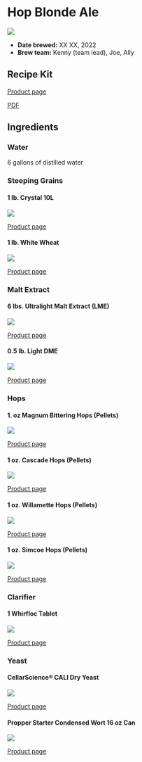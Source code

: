 # Hop Blonde Ale

![](../img/hop-blonde-ale.png)

* **Date brewed:** XX XX, 2022
* **Brew team:** Kenny (team lead), Joe, Ally

## Recipe Kit

[Product page](https://www.morebeer.com/products/hop-blonde-extract-beer-brewing-kit-5-gallons.html)

[PDF](../hop-blonde-ale.pdf)

## Ingredients

### Water 

6 gallons of distilled water

### Steeping Grains

#### 1 lb. Crystal 10L

![](../img/crystal-10l-malt.png)

[Product page](https://www.morebeer.com/products/briess-caramel-10l-malt.html)

#### 1 lb. White Wheat

![](../img/white-wheat.png)

[Product page](https://www.morebeer.com/products/malt-briess-white-wheat-lb-showroom.html)

### Malt Extract

#### 6 lbs. Ultralight Malt Extract (LME)

![](../img/ultralight-lme.jpg)

[Product page](https://www.morebeer.com/products/ultralight-malt-extract-lme.html)

#### 0.5 lb. Light DME

![](../img/light-dme.png)

[Product page](https://www.morebeer.com/products/golden-dry-malt-extract-dme.html)

### Hops

#### 1. oz Magnum Bittering Hops (Pellets)

![](../img/magnum-bittering-hops.png)

[Product page](https://www.morebeer.com/products/magnum-hops-pellets.html)

#### 1 oz. Cascade Hops (Pellets)

![](../img/cascade-hops.png)

[Product page](https://www.morebeer.com/products/cascade-hops-pellets.html)

#### 1 oz. Willamette Hops (Pellets)

![](../img/willamette-hops.png)

[Product page](https://www.morebeer.com/products/willamette-hops-pellets.html)

#### 1 oz. Simcoe Hops (Pellets)

![](../img/simcoe-hops.png)

[Product page](https://www.morebeer.com/products/simcoe-hops-pellets.html)

### Clarifier

#### 1 Whirfloc Tablet

![](../img/whirlfloc-tablet.png)

[Product page](https://www.morebeer.com/products/whirlfloc-tablets.html)

### Yeast

#### CellarScience® CALI Dry Yeast

![](../img/cali.png)

[Product page](https://www.morebeer.com/products/cellarscience-cali-dry-yeast.html)

#### Propper Starter Condensed Wort 16 oz Can

![](../img/propper-starter.jpg)

[Product page](https://omegayeast.com/propper/propper-starter)